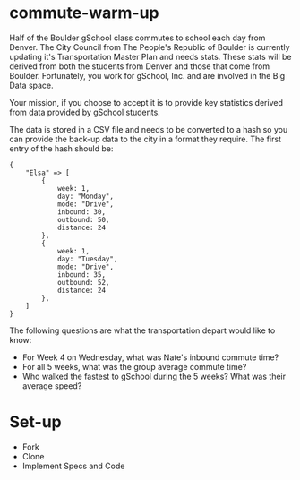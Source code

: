 commute-warm-up
===============

Half of the Boulder gSchool class commutes to school each day from Denver. The City Council from The People's Republic of Boulder is currently updating it's Transportation Master Plan and needs stats. These stats will be derived from both the students from Denver and those that come from Boulder. Fortunately, you work for gSchool, Inc. and are involved in the Big Data space.

Your mission, if you choose to accept it is to provide key statistics derived from data provided by gSchool students.

The data is stored in a CSV file and needs to be converted to a hash so you can provide the back-up data to the city in a format they require.
The first entry of the hash should be:

```
{
    "Elsa" => [
        {
            week: 1,
            day: "Monday",
            mode: "Drive",
            inbound: 30,
            outbound: 50,
            distance: 24
        },
        {
            week: 1,
            day: "Tuesday",
            mode: "Drive",
            inbound: 35,
            outbound: 52,
            distance: 24
        },
    ]
}
```

The following questions are what the transportation depart would like to know:
* For Week 4 on Wednesday, what was Nate's inbound commute time?
* For all 5 weeks, what was the group average commute time?
* Who walked the fastest to gSchool during the 5 weeks? What was their average speed?

Set-up
===============
 * Fork
 * Clone
 * Implement Specs and Code
